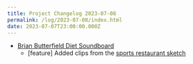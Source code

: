 ```yaml
---
title: Project Changelog 2023-07-08
permalink: /log/2023-07-08/index.html
date: 2023-07-07T23:00:00.000Z
---
```


- [Brian Butterfield Diet Soundboard](https://treatday.rknight.me/) 
    - [feature] Added clips from the [sports restaurant sketch](https://www.youtube.com/watch?v=asxxHrKt9EQ)